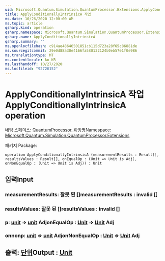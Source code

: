 ```yaml
---
uid: Microsoft.Quantum.Simulation.QuantumProcessor.Extensions.ApplyConditionallyIntrinsicA
title: ApplyConditionallyIntrinsicA 작업
ms.date: 10/26/2020 12:00:00 AM
ms.topic: article
qsharp.kind: operation
qsharp.namespace: Microsoft.Quantum.Simulation.QuantumProcessor.Extensions
qsharp.name: ApplyConditionallyIntrinsicA
qsharp.summary: ''
ms.openlocfilehash: c914ae48646501851cb115d723a28f65c86881de
ms.sourcegitcommit: 29e0d88a30e4166fa580132124b0eb57e1f0e986
ms.translationtype: MT
ms.contentlocale: ko-KR
ms.lasthandoff: 10/27/2020
ms.locfileid: "92720152"
---
```

# <a name="applyconditionallyintrinsica-operation"></a><span data-ttu-id="5b972-102">ApplyConditionallyIntrinsicA 작업</span><span class="sxs-lookup"><span data-stu-id="5b972-102">ApplyConditionallyIntrinsicA operation</span></span>

<span data-ttu-id="5b972-103">네임 스페이스: [QuantumProcessor. 확장명](xref:Microsoft.Quantum.Simulation.QuantumProcessor.Extensions)</span><span class="sxs-lookup"><span data-stu-id="5b972-103">Namespace: [Microsoft.Quantum.Simulation.QuantumProcessor.Extensions](xref:Microsoft.Quantum.Simulation.QuantumProcessor.Extensions)</span></span>

<span data-ttu-id="5b972-104">패키지 [](https://nuget.org/packages/)</span><span class="sxs-lookup"><span data-stu-id="5b972-104">Package: [](https://nuget.org/packages/)</span></span>




```qsharp
operation ApplyConditionallyIntrinsicA (measurementResults : Result[], resultsValues : Result[], onEqualOp : (Unit => Unit is Adj), onNonEqualOp : (Unit => Unit is Adj)) : Unit
```


## <a name="input"></a><span data-ttu-id="5b972-105">입력</span><span class="sxs-lookup"><span data-stu-id="5b972-105">Input</span></span>

### <a name="measurementresults--__invalidresult__"></a><span data-ttu-id="5b972-106">measurementResults: __잘못 <Result> 된__ []</span><span class="sxs-lookup"><span data-stu-id="5b972-106">measurementResults : __invalid<Result>__ []</span></span>




### <a name="resultsvalues--__invalidresult__"></a><span data-ttu-id="5b972-107">resultsValues: __잘못 <Result> 된__ []</span><span class="sxs-lookup"><span data-stu-id="5b972-107">resultsValues : __invalid<Result>__ []</span></span>




### <a name="onequalop--unit--unit-adj"></a><span data-ttu-id="5b972-108">p: [unit](xref:microsoft.quantum.lang-ref.unit) => [unit](xref:microsoft.quantum.lang-ref.unit) Adj</span><span class="sxs-lookup"><span data-stu-id="5b972-108">onEqualOp : [Unit](xref:microsoft.quantum.lang-ref.unit) => [Unit](xref:microsoft.quantum.lang-ref.unit) Adj</span></span>




### <a name="onnonequalop--unit--unit-adj"></a><span data-ttu-id="5b972-109">onnonp: [unit](xref:microsoft.quantum.lang-ref.unit) => [unit](xref:microsoft.quantum.lang-ref.unit) Adj</span><span class="sxs-lookup"><span data-stu-id="5b972-109">onNonEqualOp : [Unit](xref:microsoft.quantum.lang-ref.unit) => [Unit](xref:microsoft.quantum.lang-ref.unit) Adj</span></span>





## <a name="output--unit"></a><span data-ttu-id="5b972-110">출력: [단위](xref:microsoft.quantum.lang-ref.unit)</span><span class="sxs-lookup"><span data-stu-id="5b972-110">Output : [Unit](xref:microsoft.quantum.lang-ref.unit)</span></span>


